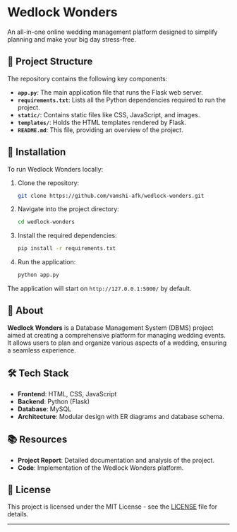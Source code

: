 # Wedlock Wonders

An all-in-one online wedding management platform designed to simplify planning and make your big day stress-free.

## 📂 Project Structure

The repository contains the following key components:

* **`app.py`**: The main application file that runs the Flask web server.
* **`requirements.txt`**: Lists all the Python dependencies required to run the project.
* **`static/`**: Contains static files like CSS, JavaScript, and images.
* **`templates/`**: Holds the HTML templates rendered by Flask.
* **`README.md`**: This file, providing an overview of the project.

## 🚀 Installation

To run Wedlock Wonders locally:

1. Clone the repository:

   ```bash
   git clone https://github.com/vamshi-afk/wedlock-wonders.git
   ```



2. Navigate into the project directory:

   ```bash
   cd wedlock-wonders
   ```



3. Install the required dependencies:

   ```bash
   pip install -r requirements.txt
   ```



4. Run the application:

   ```bash
   python app.py
   ```



The application will start on `http://127.0.0.1:5000/` by default.

## 📝 About

**Wedlock Wonders** is a Database Management System (DBMS) project aimed at creating a comprehensive platform for managing wedding events. It allows users to plan and organize various aspects of a wedding, ensuring a seamless experience.

## 🛠️ Tech Stack

* **Frontend**: HTML, CSS, JavaScript
* **Backend**: Python (Flask)
* **Database**: MySQL
* **Architecture**: Modular design with ER diagrams and database schema.

## 📚 Resources

* **Project Report**: Detailed documentation and analysis of the project.
* **Code**: Implementation of the Wedlock Wonders platform.

## 📄 License

This project is licensed under the MIT License - see the [LICENSE](LICENSE) file for details.

---
